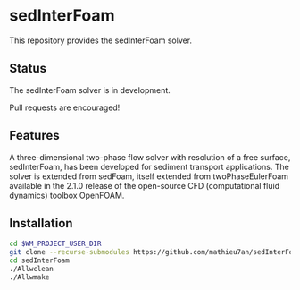 sedInterFoam
=======

This repository provides the sedInterFoam solver.

Status
------

The sedInterFoam solver is in development.

Pull requests are encouraged!

Features
--------
A three-dimensional two-phase flow solver with resolution of a free surface, sedInterFoam, has been developed for sediment transport applications. The solver is extended from sedFoam, itself extended from twoPhaseEulerFoam available in the 2.1.0 release of the open-source CFD (computational fluid dynamics) toolbox OpenFOAM.

Installation
------------

```bash
cd $WM_PROJECT_USER_DIR
git clone --recurse-submodules https://github.com/mathieu7an/sedInterFoam sedInterFoam
cd sedInterFoam
./Allwclean
./Allwmake
```
